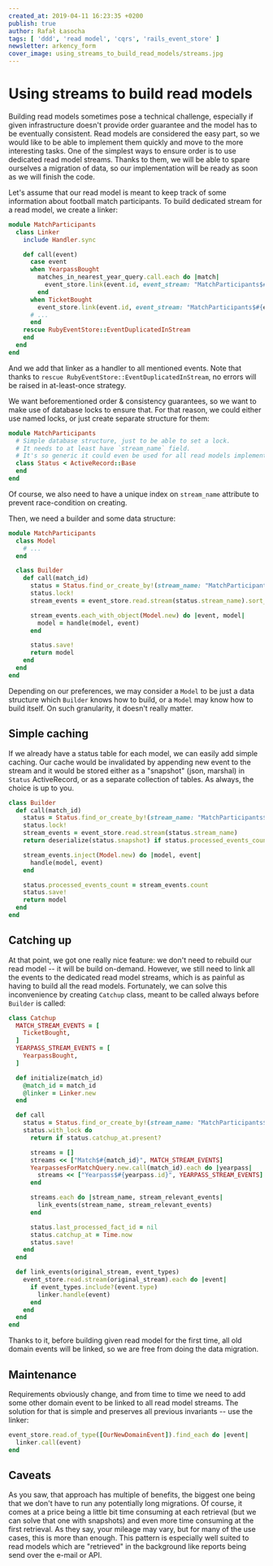 ```yaml
---
created_at: 2019-04-11 16:23:35 +0200
publish: true
author: Rafał Łasocha
tags: [ 'ddd', 'read model', 'cqrs', 'rails_event_store' ]
newsletter: arkency_form
cover_image: using_streams_to_build_read_models/streams.jpg
---
```


# Using streams to build read models

Building read models sometimes pose a technical challenge, especially if given infrastructure doesn't provide order guarantee and the model has to be eventually consistent. Read models are considered the easy part, so we would like to be able to implement them quickly and move to the more interesting tasks. One of the simplest ways to ensure order is to use dedicated read model streams. Thanks to them, we will be able to spare ourselves a migration of data, so our implementation will be ready as soon as we will finish the code.

<!-- more -->

Let's assume that our read model is meant to keep track of some information about football match participants.
To build dedicated stream for a read model, we create a linker:

```ruby
module MatchParticipants
  class Linker
    include Handler.sync

    def call(event)
      case event
      when YearpassBought
        matches_in_nearest_year_query.call.each do |match|
          event_store.link(event.id, event_stream: "MatchParticipants$#{match.id}")
        end
      when TicketBought
        event_store.link(event.id, event_stream: "MatchParticipants$#{event.data.fetch(:match_id)}")
      # ...
      end
    rescue RubyEventStore::EventDuplicatedInStream
    end
  end
end
```

And we add that linker as a handler to all mentioned events. Note that thanks to `rescue RubyEventStore::EventDuplicatedInStream`, no errors will be raised in at-least-once strategy.

We want beforementioned order & consistency guarantees, so we want to make use of database locks to ensure that. For that reason, we could either use named locks, or just create separate structure for them:

```ruby
module MatchParticipants
  # Simple database structure, just to be able to set a lock.
  # It needs to at least have `stream_name` field.
  # It's so generic it could even be used for all read models implemented in similar fashion.
  class Status < ActiveRecord::Base
  end
end
```

Of course, we also need to have a unique index on `stream_name` attribute to prevent race-condition on creating.

Then, we need a builder and some data structure:

```ruby
module MatchParticipants
  class Model
    # ...
  end

  class Builder
    def call(match_id)
      status = Status.find_or_create_by!(stream_name: "MatchParticipants$#{match_id}")
      status.lock!
      stream_events = event_store.read.stream(status.stream_name).sort_by {|e| e.metadata.timestamp }

      stream_events.each_with_object(Model.new) do |event, model|
        model = handle(model, event)
      end

      status.save!
      return model
    end
  end
end
```

Depending on our preferences, we may consider a `Model` to be just a data structure which `Builder` knows how to build, or a `Model` may know how to build itself. On such granularity, it doesn't really matter.


## Simple caching

If we already have a status table for each model, we can easily add simple caching. Our cache would be invalidated by appending new event to the stream and it would be stored either as a "snapshot" (json, marshal) in `Status` ActiveRecord, or as a separate collection of tables. As always, the choice is up to you.

```ruby
class Builder
  def call(match_id)
    status = Status.find_or_create_by!(stream_name: "MatchParticipants$#{match_id}")
    status.lock!
    stream_events = event_store.read.stream(status.stream_name)
    return deserialize(status.snapshot) if status.processed_events_count == stream_events.count

    stream_events.inject(Model.new) do |model, event|
      handle(model, event)
    end

    status.processed_events_count = stream_events.count
    status.save!
    return model
  end
end
```

## Catching up

At that point, we got one really nice feature: we don't need to rebuild our read model -- it will be build on-demand. However, we still need to link all the events to the dedicated read model streams, which is as painful as having to build all the read models. Fortunately, we can solve this inconvenience by creating `Catchup` class, meant to be called always before `Builder` is called:

```ruby
class Catchup
  MATCH_STREAM_EVENTS = [
    TicketBought,
  ]
  YEARPASS_STREAM_EVENTS = [
    YearpassBought,
  ]

  def initialize(match_id)
    @match_id = match_id
    @linker = Linker.new
  end

  def call
    status = Status.find_or_create_by!(stream_name: "MatchParticipants$#{match_id}")
    status.with_lock do
      return if status.catchup_at.present?

      streams = []
      streams << ["Match$#{match_id}", MATCH_STREAM_EVENTS]
      YearpassesForMatchQuery.new.call(match_id).each do |yearpass|
        streams << ["Yearpass$#{yearpass.id}", YEARPASS_STREAM_EVENTS]
      end

      streams.each do |stream_name, stream_relevant_events|
        link_events(stream_name, stream_relevant_events)
      end

      status.last_processed_fact_id = nil
      status.catchup_at = Time.now
      status.save!
    end
  end

  def link_events(original_stream, event_types)
    event_store.read.stream(original_stream).each do |event|
      if event_types.include?(event.type)
        linker.handle(event)
      end
    end
  end
end
```

Thanks to it, before building given read model for the first time, all old domain events will be linked, so we are free from doing the data migration.

## Maintenance

Requirements obviously change, and from time to time we need to add some other domain event to be linked to all read model streams. The solution for that is simple and preserves all previous invariants -- use the linker:

```ruby
event_store.read.of_type([OurNewDomainEvent]).find_each do |event|
  linker.call(event)
end
```

## Caveats

As you saw, that approach has multiple of benefits, the biggest one being that we don't have to run any potentially long migrations. Of course, it comes at a price being a little bit time consuming at each retrieval (but we can solve that one with snapshots) and even more time consuming at the first retrieval. As they say, your mileage may vary, but for many of the use cases, this is more than enough. This pattern is especially well suited to read models which are "retrieved" in the background like reports being send over the e-mail or API.
